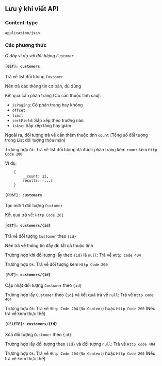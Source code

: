 ## Lưu ý khi viết API 

### Content-type 

`application/json`

### Các phương thức

*Ở đây ví dụ với đối tượng `Customer`*

#### `[GET]: customers`


Trả về list đối tượng `Customer`

Nên trả các thông tin cơ bản, đủ dùng

Kết quả cần phân trang (Có các thuộc tính sau):
- `isPaging`: Có phân trang hay không
- `offset`
- `limit`
- `sortField`: Sắp xếp theo trường nào
- `isAsc`: Sắp xếp tăng hay giảm

Ngoài ra, đối tượng trả về cần thêm thuộc tính `count` (Tổng số đối tượng trong List đối tượng thỏa mãn)

Trường hợp `Ok`: Trả về list đối tượng đã được phân trang kèm `count` kèm `Http Code 200`

Ví dụ:

```
    {
        __count: 12,
        results: [...]
    }
```

#### `[POST]: customers`

Tạo mới 1 đối tượng `Customer`

Kết quả trả về: `Http Code 201`

#### `[GET]: customers/{id}`

Trả về đối tượng `Customer` theo `{id}`

Nên trả về thông tin đầy đủ tất cả thuộc tính

Trường hợp khi đối tượng lấy theo `{id}` là `null`: Trả về `Http Code 404`

Trường hợp `Ok`: Trả về đối tượng kèm `Http Code 200`

#### `[PUT]: customers/{id}`

Cập nhật đối tượng `Customer` theo `{id}`

Trường hợp lấy `Customer` theo `{id}` và kết quả trả về `null`: Trả về `Http code 404`

Trường hợp `Ok`: Trả về `Http Code 204` (`No Content`) hoặc `Http Code 200` (Nếu trả về kèm thực thể)

#### `[DELETE]: customers/{id}`

Xóa đối tượng `Customer` theo `{id}`

Trường hợp lấy đối tượng theo `{id}` và đối tượng `null`: Trả về `Http code 404`

Trường hợp `Ok`: Trả về `Http Code 204` (`No Content`) hoặc `Http Code 200` (Nếu trả về kèm thực thể)
